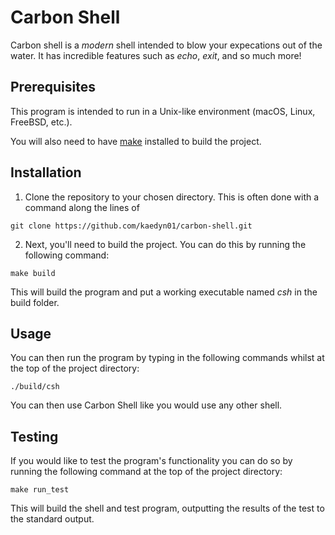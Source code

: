 # Carbon Shell 
Carbon shell is a *modern* shell intended to blow your expecations out of the water.
It has incredible features such as *echo*, *exit*, and so much more!

## Prerequisites 

This program is intended to run in a Unix-like environment (macOS, Linux, FreeBSD, etc.).

You will also need to have [make](https://www.gnu.org/software/make/) installed to build the 
project. 

## Installation

1. Clone the repository to your chosen directory. This is often done with a command along the 
lines of
```
git clone https://github.com/kaedyn01/carbon-shell.git
```

2. Next, you'll need to build the project. You can do this by running the following command:
```
make build 
```
This will build the program and put a working executable named *csh* in the build folder.

## Usage 

You can then run the program by typing in the following commands whilst at the top of the project
directory:
```
./build/csh
```

You can then use Carbon Shell like you would use any other shell. 

## Testing 

If you would like to test the program's functionality you can do so by running the following
command at the top of the project directory:
```
make run_test
```
This will build the shell and test program, outputting the results of the test to the standard
output.
